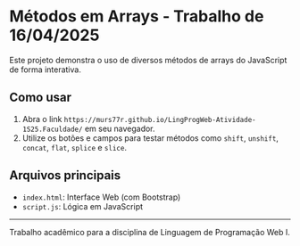 # Métodos em Arrays - Trabalho de 16/04/2025

Este projeto demonstra o uso de diversos métodos de arrays do JavaScript de forma interativa.

## Como usar

1. Abra o link `https://murs77r.github.io/LingProgWeb-Atividade-1S25.Faculdade/` em seu navegador.
2. Utilize os botões e campos para testar métodos como `shift`, `unshift`, `concat`, `flat`, `splice` e `slice`.

## Arquivos principais
- `index.html`: Interface Web (com Bootstrap)
- `script.js`: Lógica em JavaScript

---
Trabalho acadêmico para a disciplina de Linguagem de Programação Web I.